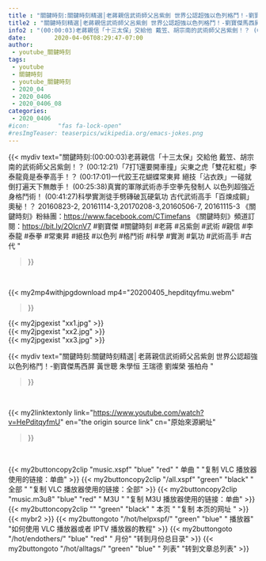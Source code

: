 ```yaml
---
title : "關鍵時刻:關鍵時刻精選│老蔣親信武術師父呂紫劍 世界公認超強以色列格鬥！-劉寶傑馬西屏 黃世聰  朱學恒 王瑞德  劉燦榮  張柏舟 "
title2 : "關鍵時刻精選│老蔣親信武術師父呂紫劍 世界公認超強以色列格鬥！-劉寶傑馬西屏 黃世聰  朱學恒 王瑞德  劉燦榮  張柏舟 "
info2 : "(00:00:03)老蔣親信「十三太保」交給他 戴笠、胡宗南的武術師父呂紫劍！？ (00:12:21)「7打1還要開車撞」尖東之虎「雙花紅棍」李泰龍竟是泰拳高手！？ (00:17:01)一代跤王花蝴蝶常東昇 絕技「沾衣跌」一碰就倒打遍天下無敵手！ (00:25:38)真實的軍隊武術赤手空拳先發制人 以色列超強近身格鬥術！ (00:41:27)科學實測徒手劈磚破瓦硬氣功 古代武術高手「百煉成鋼」奧秘！？  20160823-2, 20161114-3,20170208-3,20160506-7, 20161115-3  《關鍵時刻》粉絲團：https://www.facebook.com/CTimefans 《關鍵時刻》頻道訂閱：https://bit.ly/2OlcnV7  #劉寶傑 #關鍵時刻 #老蔣 #呂紫劍 #武術 #親信 #李泰龍 #泰拳 #常東昇 #絕技 #以色列 #格鬥術 #科學 #實測 #氣功 #武術高手 #古代 "
date:        2020-04-06T08:29:47-07:00
author:
 - youtube_關鍵時刻
tags:
 - youtube
 - 關鍵時刻
 - youtube_關鍵時刻
 - 2020_04
 - 2020_0406
 - 2020_0406_08
categories:
 - 2020_0406
#icon:        "fas fa-lock-open"
#resImgTeaser: teaserpics/wikipedia.org/emacs-jokes.png
---
```


{{< mydiv text="關鍵時刻:(00:00:03)老蔣親信「十三太保」交給他 戴笠、胡宗南的武術師父呂紫劍！？ (00:12:21)「7打1還要開車撞」尖東之虎「雙花紅棍」李泰龍竟是泰拳高手！？ (00:17:01)一代跤王花蝴蝶常東昇 絕技「沾衣跌」一碰就倒打遍天下無敵手！ (00:25:38)真實的軍隊武術赤手空拳先發制人 以色列超強近身格鬥術！ (00:41:27)科學實測徒手劈磚破瓦硬氣功 古代武術高手「百煉成鋼」奧秘！？  20160823-2, 20161114-3,20170208-3,20160506-7, 20161115-3  《關鍵時刻》粉絲團：https://www.facebook.com/CTimefans 《關鍵時刻》頻道訂閱：https://bit.ly/2OlcnV7  #劉寶傑 #關鍵時刻 #老蔣 #呂紫劍 #武術 #親信 #李泰龍 #泰拳 #常東昇 #絕技 #以色列 #格鬥術 #科學 #實測 #氣功 #武術高手 #古代 "
>}}
<br>


{{< my2mp4withjpgdownload mp4="20200405_hepditqyfmu.webm"
>}}

{{< my2jpgexist "xx1.jpg" >}}<br>
{{< my2jpgexist "xx2.jpg" >}}<br>
{{< my2jpgexist "xx3.jpg" >}}<br>



{{< mydiv text="關鍵時刻:關鍵時刻精選│老蔣親信武術師父呂紫劍 世界公認超強以色列格鬥！-劉寶傑馬西屏 黃世聰  朱學恒 王瑞德  劉燦榮  張柏舟 "
>}}
<br>

{{< my2linktextonly link="https://www.youtube.com/watch?v=HePditqyfmU"
en="the origin source link" cn="原始來源網址"
>}}


<br>

{{< my2buttoncopy2clip "music.xspf"        "blue"   "red"    " 单曲 "  "复制 VLC 播放器使用的链接：单曲" >}} {{< my2buttoncopy2clip "/all.xspf"         "green"  "black"  " 全部 "  "复制 VLC 播放器使用的链接：全部" >}} {{< my2buttoncopy2clip "music.m3u8"        "blue"   "red"    " M3U  "    "复制 M3U 播放器使用的链接：单曲" >}} {{< my2buttoncopy2clip ""                  "green"  "black"  " 本页 "    "复制 本页的网址 " >}} {{< mybr2 >}} {{< my2buttongoto      "/hot/helpxspf/"    "green"  "blue"   " 播放器" "如何使用 VLC 播放器或者 IPTV 播放器的教程" >}} {{< my2buttongoto      "/hot/endothers/"   "blue"   "red"    " 月份"   "转到月份总目录" >}} {{< my2buttongoto      "/hot/alltags/"     "green"  "blue"   " 列表"   "转到文章总列表" >}} 
